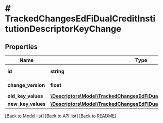 # # TrackedChangesEdFiDualCreditInstitutionDescriptorKeyChange

## Properties

Name | Type | Description | Notes
------------ | ------------- | ------------- | -------------
**id** | **string** | Resource identifier | [optional]
**change_version** | **float** | Change version | [optional]
**old_key_values** | [**\Descriptors\Model\TrackedChangesEdFiDualCreditInstitutionDescriptorKey**](TrackedChangesEdFiDualCreditInstitutionDescriptorKey.md) |  | [optional]
**new_key_values** | [**\Descriptors\Model\TrackedChangesEdFiDualCreditInstitutionDescriptorKey**](TrackedChangesEdFiDualCreditInstitutionDescriptorKey.md) |  | [optional]

[[Back to Model list]](../../README.md#models) [[Back to API list]](../../README.md#endpoints) [[Back to README]](../../README.md)

